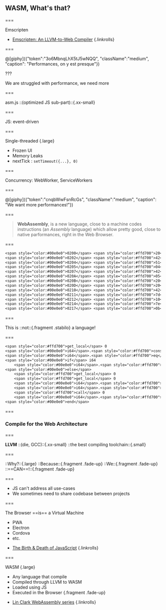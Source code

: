<!--{section^1:data-breadcrumb="WASM, What's that?"}-->

<!--{.interleaf data-background-image="/img/unsplash/bryan-minear-317365-unsplash.jpg"}-->
<!-- Photo by Bryan Minear on Unsplash -->

## WASM, What's that?

===
<!--{ .punchline }-->

Emscripten

- [Emscripten: An LLVM-to-Web Compiler](https://github.com/emscripten-core/emscripten)
{.linkrolls}

===

@[giphy]({"token":"3o6MbnqLhX5tJ5wNQQ", "className":"medium", "caption": "Performances, on y est presque"})

???

We are struggled with performance, we need more

===
<!--{ .punchline }-->

asm.js
::(optimized JS sub-part)::{.xx-small}

===
<!--{ .punchline }-->

JS: event-driven

===
<!--{ .x-large }-->

Single-threaded {.large}

- Frozen UI
- Memory Leaks
- nextTick : `setTimeout({...}, 0)`

===
<!--{ .punchline }-->

Concurrency:
WebWorker, ServiceWorkers

===

@[giphy]({"token":"cnqbWwFsnRcGs", "className":"medium", "caption": "We want more performances!"})

===

> **WebAssembly**, is a new language, close to a machine codes instructions (an _Assembly_ language) which allow pretty good, close to native parformances, right in the Web Browser.

===

```txt
<span style="color:#00e0e0">0200</span> <span style="color:#ffd700">20</span> <span>00</span>
<span style="color:#00e0e0">0202</span> <span style="color:#ffd700">42</span> <span>00</span>
<span style="color:#00e0e0">0204</span> <span style="color:#ffd700">51</span>
<span style="color:#00e0e0">0205</span> <span style="color:#ffd700">04</span> <span>7e</span>
<span style="color:#00e0e0">0207</span> <span style="color:#ffd700">42</span> <span>01</span>
<span style="color:#00e0e0">020A</span> <span style="color:#ffd700">05</span>
<span style="color:#00e0e0">020B</span> <span style="color:#ffd700">20</span> <span>00</span>
<span style="color:#00e0e0">020D</span> <span style="color:#ffd700">20</span> <span>00</span>
<span style="color:#00e0e0">0210</span> <span style="color:#ffd700">42</span> <span>01</span>
<span style="color:#00e0e0">0211</span> <span style="color:#ffd700">7d</span>
<span style="color:#00e0e0">0212</span> <span style="color:#ffd700">10</span> <span>00</span>
<span style="color:#00e0e0">0214</span> <span style="color:#ffd700">7e</span>
<span style="color:#00e0e0">0217</span> <span style="color:#ffd700">0b</span>
```

===
<!--{ .punchline }-->

This is ::not::{.fragment .stabilo} a language!

===

```txt
<span style="color:#ffd700">get_local</span> 0
<span style="color:#00e0e0">i64</span>.<span style="color:#ffd700">const</span> 0
<span style="color:#00e0e0">i64</span>.<span style="color:#ffd700">eq</span>
<span style="color:#00e0e0">if</span> i64
    <span style="color:#00e0e0">i64</span>.<span style="color:#ffd700">const</span> 1
<span style="color:#00e0e0">else</span>
    <span style="color:#ffd700">get_local</span> 0
    <span style="color:#ffd700">get_local</span> 0
    <span style="color:#00e0e0">i64</span>.<span style="color:#ffd700">const</span> 1
    <span style="color:#00e0e0">i64</span>.<span style="color:#ffd700">sub</span>
    <span style="color:#ffd700">call</span> 0
    <span style="color:#00e0e0">i64</span>.<span style="color:#ffd700">mul</span>
<span style="color:#00e0e0">end</span>
```

===
<!--{ .x-large }-->

### Compile for the Web Architecture

===
<!--{ .punchline }-->

**LLVM** ::(die, GCC)::{.xx-small}
::the best compiling toolchain::{.small}

===
<!--{ .punchline }-->

::Why?::{.large}
::Because::{.fragment .fade-up} ::We::{.fragment .fade-up} ::==CAN==!::{.fragment .fade-up}

===
<!--{ .punchline }-->

- JS can't address all use-cases
- We sometimes need to share codebase between projects
<!--{ul: .small} -->

===
<!--{ .x-large }-->

The Browser ==is== a Virtual Machine
- PWA
- Electron
- Cordova
- etc.

<!-- -->
- [The Birth & Death of JavaScript](https://www.destroyallsoftware.com/talks/the-birth-and-death-of-javascript)
{.linkrolls}

===
<!--{ .large }-->

WASM {.large}
- Any language that compile
- Compiled through LLVM to WASM
- Loaded using JS
- Executed in the Browser {.fragment .fade-up}

<!-- -->
- [Lin Clark WebAssembly series](https://hacks.mozilla.org/author/lclarkmozilla-com/)
{.linkrolls}
